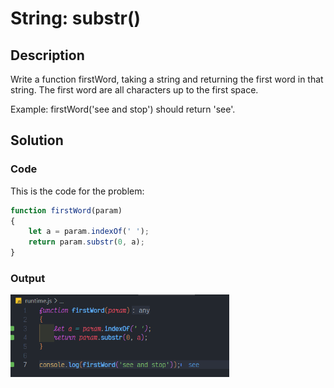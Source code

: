 # String: substr()

## Description

Write a function firstWord, taking a string and returning the first word in that string. The first word are all characters up to the first space.

Example: firstWord('see and stop') should return 'see'.

## Solution

### Code

This is the code for the problem:

```JavaScript
function firstWord(param)
{
    let a = param.indexOf(' ');
    return param.substr(0, a);
}
```

### Output

<img src="./../Images/substr.png" alt="drawing" style="width:350px;"/><br>